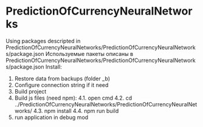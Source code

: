 # PredictionOfCurrencyNeuralNetworks
Using packages descripted in PredictionOfCurrencyNeuralNetworks/PredictionOfCurrencyNeuralNetworks/package.json
Используемые пакеты описаны в PredictionOfCurrencyNeuralNetworks/PredictionOfCurrencyNeuralNetworks/package.json
Install:
  1. Restore data from backups (folder _b)
  2. Configure connection string if it need
  3. Build project
  4. Build js files (need npm):
    4.1. open cmd
    4.2. cd ../PredictionOfCurrencyNeuralNetworks/PredictionOfCurrencyNeuralNetworks/
    4.3. npm install
    4.4. npm run build
  5. run application in debug mod
  
